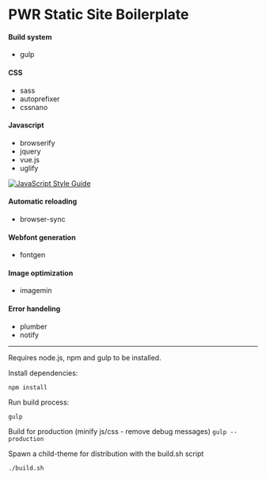 # PWR Static Site Boilerplate

#### Build system
- gulp

#### CSS
- sass
- autoprefixer
- cssnano

#### Javascript
- browserify
- jquery
- vue.js
- uglify

[![JavaScript Style Guide](https://img.shields.io/badge/code%20style-standard-brightgreen.svg)](http://standardjs.com/)


#### Automatic reloading
- browser-sync

#### Webfont generation
- fontgen

#### Image optimization
- imagemin

#### Error handeling
- plumber
- notify

*** 

Requires node.js, npm and gulp to be installed.

Install dependencies: 

`npm install`

Run build process:

`gulp`

Build for production (minify js/css - remove debug messages)
`gulp --production`

Spawn a child-theme for distribution with the build.sh script  

`./build.sh`
